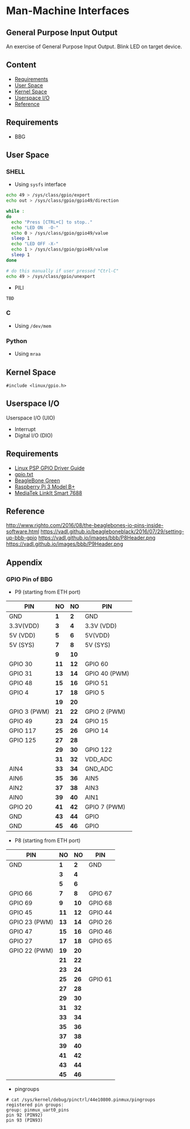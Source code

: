 # Man-Machine Interfaces

## General Purpose Input Output

An exercise of General Purpose Input Output. Blink LED on target device.

## Content

- [Requirements](#requirements)
- [User Space](#user-space)
- [Kernel Space](#kernel-space)
- [Userspace I/O](#userspace-i-o)
- [Reference](#reference)

## Requirements

- BBG

## User Space

### SHELL

- Using `sysfs` interface    
``` sh
echo 49 > /sys/class/gpio/export
echo out > /sys/class/gpio/gpio49/direction

while :
do
  echo "Press [CTRL+C] to stop.."
  echo "LED ON  -O-"
  echo 0 > /sys/class/gpio/gpio49/value
  sleep 1
  echo "LED OFF -X-"
  echo 1 > /sys/class/gpio/gpio49/value
  sleep 1
done

# do this manually if user pressed "Ctrl-C"
echo 49 > /sys/class/gpio/unexport
```

- PILI
```
TBD
```

### C 

- Using `/dev/mem`

### Python

- Using `mraa`

## Kernel Space

```
#include <linux/gpio.h>
```

## Userspace I/O

Userspace I/O (UIO) 

- Interrupt
- Digital I/O (DIO)



## Requirements

- [Linux PSP GPIO Driver Guide](http://processors.wiki.ti.com/index.php/Linux_PSP_GPIO_Driver_Guide#Useful_docs)
- [gpio.txt](https://www.mjmwired.net/kernel/Documentation/gpio.txt)
- [BeagleBone Green](https://beagleboard.org/green)
- [Raspberry Pi 3 Model B+](https://www.raspberrypi.org/products/raspberry-pi-3-model-b-plus/)
- [MediaTek LinkIt Smart 7688](https://labs.mediatek.com/en/platform/linkit-smart-7688)

## Reference

http://www.righto.com/2016/08/the-beaglebones-io-pins-inside-software.html
https://vadl.github.io/beagleboneblack/2016/07/29/setting-up-bbb-gpio
https://vadl.github.io/images/bbb/P8Header.png
https://vadl.github.io/images/bbb/P9Header.png


## Appendix

### GPIO Pin of BBG

- P9 (starting from ETH port)

| PIN          | NO     | NO     | PIN           |
|--------------|--------|--------|---------------|
| GND          | **1**  | **2**  | GND           |
| 3.3V(VDD)    | **3**  | **4**  | 3.3V (VDD)    |
| 5V (VDD)     | **5**  | **6**  | 5V(VDD)       |
| 5V (SYS)     | **7**  | **8**  | 5V (SYS)      |
|              | **9**  | **10** |               |
| GPIO 30      | **11** | **12** | GPIO 60       |
| GPIO 31      | **13** | **14** | GPIO 40 (PWM) |
| GPIO 48      | **15** | **16** | GPIO 51       |
| GPIO 4       | **17** | **18** | GPIO 5        |
|              | **19** | **20** |               |
| GPIO 3 (PWM) | **21** | **22** | GPIO 2 (PWM)  |
| GPIO 49      | **23** | **24** | GPIO 15       |
| GPIO 117     | **25** | **26** | GPIO 14       |
| GPIO 125     | **27** | **28** |               |
|              | **29** | **30** | GPIO 122      |
|              | **31** | **32** | VDD_ADC       |
| AIN4         | **33** | **34** | GND_ADC       |
| AIN6         | **35** | **36** | AIN5          |
| AIN2         | **37** | **38** | AIN3          |
| AIN0         | **39** | **40** | AIN1          |
| GPIO 20      | **41** | **42** | GPIO 7 (PWM)  |
| GND          | **43** | **44** | GPIO          |
| GND          | **45** | **46** | GPIO          |


- P8 (starting from ETH port)

| PIN           | NO     | NO     | PIN     |
|---------------|--------|--------|---------|
| GND           | **1**  | **2**  | GND     |
|               | **3**  | **4**  |         |
|               | **5**  | **6**  |         |
| GPIO 66       | **7**  | **8**  | GPIO 67 |
| GPIO 69       | **9**  | **10** | GPIO 68 |
| GPIO 45       | **11** | **12** | GPIO 44 |
| GPIO 23 (PWM) | **13** | **14** | GPIO 26 |
| GPIO 47       | **15** | **16** | GPIO 46 |
| GPIO 27       | **17** | **18** | GPIO 65 |
| GPIO 22 (PWM) | **19** | **20** |         |
|               | **21** | **22** |         |
|               | **23** | **24** |         |
|               | **25** | **26** | GPIO 61 |
|               | **27** | **28** |         |
|               | **29** | **30** |         |
|               | **31** | **32** |         |
|               | **33** | **34** |         |
|               | **35** | **36** |         |
|               | **37** | **38** |         |
|               | **39** | **40** |         |
|               | **41** | **42** |         |
|               | **43** | **44** |         |
|               | **45** | **46** |         |

- pingroups

```
# cat /sys/kernel/debug/pinctrl/44e10800.pinmux/pingroups
registered pin groups:
group: pinmux_uart0_pins
pin 92 (PIN92)
pin 93 (PIN93)
```

